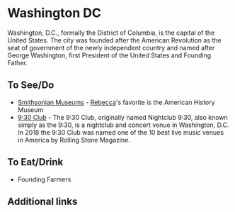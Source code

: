 # Washington DC

Washington, D.C., formally the District of Columbia, is the capital of the United States. The city was founded after the American Revolution as the seat of government of the newly independent country and named after George Washington, first President of the United States and Founding Father.

## To See/Do

* [Smithsonian Museums](https://www.si.edu/museums) - [Rebecca](https://github.com/rfitzhugh)'s favorite is the American History Museum
* [9:30 Club](https://www.930club.com) - The 9:30 Club, originally named Nightclub 9:30, also known simply as the 9:30, is a nightclub and concert venue in Washington, D.C. In 2018 the 9:30 Club was named one of the 10 best live music venues in America by Rolling Stone Magazine.

## To Eat/Drink

* Founding Farmers

## Additional links

